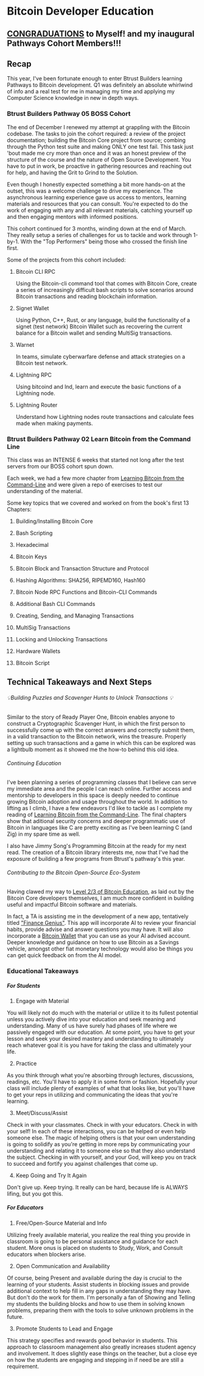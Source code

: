 # Bitcoin Developer Education

## [CONGRADUATIONS](https://pathways.btrust.tech/pathways-graduates#learn-bitcoin-from-the-command-line) to Myself! and my inaugural Pathways Cohort Members!!!

## Recap

This year, I've been fortunate enough to enter Btrust Builders learning Pathways to Bitcoin development. Q1 was definitely an absolute whirlwind of info and a real test for me in managing my time and applying my Computer Science knowledge in new in depth ways.

### Btrust Builders Pathway 05 BOSS Cohort

The end of December I renewed my attempt at grappling with the Bitcoin codebase. The tasks to join the cohort required: a review of the project documentation; building the Bitcoin Core project from source; combing through the Python test suite and making ONLY one test fail. This task just 'bout made me cry more than once and it was an honest preview of the structure of the course and the nature of Open Source Development. You have to put in work, be proactive in gathering resources and reaching out for help, and having the Grit to Grind to the Solution. 

Even though I honestly expected something a bit more hands-on at the outset, this was a welcome challenge to drive my experience. The asynchronous learning experience gave us access to mentors, learning materials and resources that you can consult. You're expected to do the work of engaging with any and all relevant materials, catching yourself up and then engaging mentors with informed positions. 

This cohort continued for 3 months, winding down at the end of March. They really setup a series of challenges for us to tackle and work through 1-by-1. With the "Top Performers" being those who crossed the finish line first.

Some of the projects from this cohort included:

1. Bitcoin CLI RPC

    Using the Bitcoin-cli command tool that comes with Bitcoin Core, create a series of increasingly difficult bash scripts to solve scenarios around Bitcoin transactions and reading blockchain information.

2. Signet Wallet

    Using Python, C++, Rust, or any language, build the functionality of a signet (test network) Bitcoin Wallet such as recovering the current balance for a Bitcoin wallet and sending MultiSig transactions.

3. Warnet

    In teams, simulate cyberwarfare defense and attack strategies  on a Bitcoin test network.

4. Lightning RPC

    Using bitcoind and lnd, learn and execute the basic functions of a Lightning node.

5. Lightning Router

    Understand how Lightning nodes route transactions and calculate fees made when making payments.

### Btrust Builders Pathway 02 Learn Bitcoin from the Command Line

This class was an INTENSE 6 weeks that started not long after the test servers from our BOSS cohort spun down. 

Each week, we had a few more chapter from [Learning Bitcoin from the Command-Line](https://github.com/BlockchainCommons/Learning-Bitcoin-from-the-Command-Line/) and were given a repo of exercises to test our understanding of the material.

Some key topics that we covered and worked on from the book's first 13 Chapters:

1. Building/Installing Bitcoin Core

1. Bash Scripting

1. Hexadecimal

1. Bitcoin Keys
  
1. Bitcoin Block and Transaction Structure and Protocol

1. Hashing Algorithms: SHA256, RIPEMD160, Hash160

1. Bitcoin Node RPC Functions and Bitcoin-CLI Commands

1. Additional Bash CLI Commands

1. Creating, Sending, and Managing Transactions

1. MultiSig Transactions

1. Locking and Unlocking Transactions

1. Hardware Wallets

1. Bitcoin Script

## Technical Takeaways and Next Steps

###### 💡Building Puzzles and Scavenger Hunts to Unlock Transactions 💡

Similar to the story of Ready Player One, Bitcoin enables anyone to construct a Cryptographic Scavenger Hunt, in which the first person to successfully come up with the correct answers and correctly submit them, in a valid transaction to the Bitcoin network, wins the treasure. Properly setting up such transactions and a game in which this can be explored was a lightbulb moment as it showed me the how-to behind this old idea.

###### Continuing Education

I've been planning a series of programming classes that I believe can serve my immediate area and the people I can reach online. Further access and mentorship to developers in this space is deeply needed to continue growing Bitcoin adoption and usage throughout the world. In addition to lifting as I climb, I have a few endeavors I'd like to tackle as I complete my reading of [Learning Bitcoin from the Command-Line](https://github.com/BlockchainCommons/Learning-Bitcoin-from-the-Command-Line/). The final chapters show that aditional security concerns and deeper programmatic use of Bitcoin in languages like C are pretty exciting as I've been learning C (and Zig) in my spare time as well.

I also have Jimmy Song's Programming Bitcoin at the ready for my next read. The creation of a Bitcoin library interests me, now that I've had the exposure of building a few programs from Btrust's pathway's this year.

###### Contributing to the Bitcoin Open-Source Eco-System

Having clawed my way to [Level 2/3 of Bitcoin Education](https://bitcoindevs.xyz/bitcoin-core), as laid out by the Bitcoin Core developers themselves, I am much more confident in building useful and impactful Bitcoin software and materials.

In fact, a TA is assisting me in the development of a new app, tentatively titled ["Finance Genius"](http://github.com/codeCrew-CodeSchool/finance_GeniusAI/). This app will incorporate AI to review your financial habits, provide advise and answer questions you may have. It will also incorporate a [Bitcoin Wallet](https://github.com/codeCrew-CodeSchool/btc_wallet) that you can use as your AI advised account. Deeper knowledge and guidance on how to use Bitcoin as a Savings vehicle, amongst other fiat monetary technology would also be things you can get quick feedback on from the AI model.

### Educational Takeaways

##### For Students
1. Engage with Material

You will likely not do much with the material or utilize it to its fullest potential unless you actively dive into your education and seek meaning and understanding. Many of us have surely had phases of life where we passively engaged with our education. At some point, you have to get your lesson and seek your desired mastery and understanding to ultimately reach whatever goal it is you have for taking the class and ultimately your life.

2. Practice

As you think through what you're absorbing through lectures, discussions, readings, etc. You'll have to apply it in some form or fashion. Hopefully your class will include plenty of examples of what that looks like, but you'll have to get your reps in utilizing and communicating the ideas that you're learning.

3. Meet/Discuss/Assist

Check in with your classmates. Check in with your educators. Check in with your self! In each of these interactions, you can be helped or even help someone else. The magic of helping others is that your own understanding is going to solidify as you're getting in more reps by communicating your understanding and relating it to someone else so that they also understand the subject.
Checking in with yourself, and your God, will keep you on track to succeed and fortify you against challenges that come up.

4. Keep Going and Try It Again

Don't give up. Keep trying. It really can be hard, because life is ALWAYS lifing, but you got this.

##### For Educators

1. Free/Open-Source Material and Info 

Utilizing freely available material, you realize the real thing you provide in classroom is going to be personal assistance and guidance for each student. More onus is placed on students to Study, Work, and Consult educators when blockers arise.

2. Open Communication and Availability

Of course, being Present and available during the day is crucial to the learning of your students. Assist students in blocking issues and provide additional context to help fill in any gaps in understanding they may have. But don't do the work for them. 
I'm personally a fan of Showing and Telling my students the building blocks and how to use them in solving known problems, preparing them with the tools to solve unknown problems in the future.

3. Promote Students to Lead and Engage

This strategy specifies and rewards good behavior in students. This approach to classroom management also greatly increases student agency and involvement. It does slightly ease things on the teacher, but a close eye on how the students are engaging and stepping in if need be are still a requirement.
